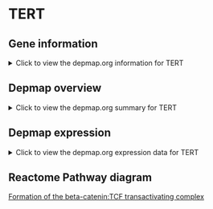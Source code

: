<h1>TERT</h1>

<h2>Gene information</h2>
<details>
  <summary>Click to view the depmap.org information for TERT</summary>
  <iframe src="https://depmap.org/portal/gene/TERT?tab=about" style="border:none;width:100%;height:800px"></iframe>
</details>

<h2>Depmap overview</h2>
<details>
  <summary>Click to view the depmap.org summary for TERT</summary>
  <iframe src="https://depmap.org/portal/gene/TERT?tab=overview" style="border:none;width:100%;height:800px"></iframe>
</details>

<h2>Depmap expression</h2>
<details>
  <summary>Click to view the depmap.org expression data for TERT</summary>
  <iframe src="https://depmap.org/portal/gene/TERT?tab=characterization" style="border:none;width:100%;height:800px"></iframe>
</details>



<h2>Reactome Pathway diagram</h2>
<a href="https://reactome.org/PathwayBrowser/#/R-HSA-201722" target="_BLANK">Formation of the beta-catenin:TCF transactivating complex</a>



